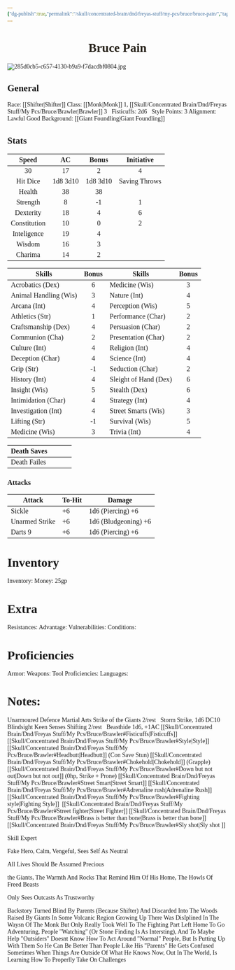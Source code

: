 ```yaml
---
{"dg-publish":true,"permalink":"/skull/concentrated-brain/dnd/freyas-stuff/my-pcs/bruce/bruce-pain/","tags":["Tagless","Bruce"],"noteIcon":""}
---
```


<style id="Force_Custom_Fonts" type="text/css">@font-face{font-style:normal;font-family:"Merriweather";src:local("Merriweather")}@font-face{font-style:bolder;font-family:"Merriweather";src:local("Merriweather")}@font-face{font-style:normal;font-family:"Merriweather";src:local("Merriweather");unicode-range:U+0-FF,U+2E80-9FFF,U+F900-FAFF,U+FE30-FE4F,U+20000-2FA1F}@font-face{font-style:bolder;font-family:"Merriweather";src:local("Merriweather");unicode-range:U+0-FF,U+2E80-9FFF,U+F900-FAFF,U+FE30-FE4F,U+20000-2FA1F}@font-face{font-style:normal;font-family:"Merriweather";src:local("Merriweather");unicode-range:U+0-FF}@font-face{font-style:bolder;font-family:"Merriweather";src:local("Merriweather");unicode-range:U+0-FF}:not(pre):not(code):not(textarea):not(tt):not(kbd):not(samp):not(var){font-family:"Merriweather"!important}pre,code,textarea,tt,kbd,samp,var{font-family:monospace!important}pre *,code *,textarea *,tt *,kbd *,samp *,var *{font-family:monospace!important}</style>


# <center><span style="color:#2A251D">Bruce Pain</span></center>
![285d0cb5-c657-4130-b9a9-f7dacdbf0804.jpg](/img/user/images/285d0cb5-c657-4130-b9a9-f7dacdbf0804.jpg)



## General
 Race:  [[Shifter\|Shifter]]
 Class:  [[Monk\|Monk]] 1, [[Skull/Concentrated Brain/Dnd/Freyas Stuff/My Pcs/Bruce/Brawler\|Brawler]] 3
​    ​‍​    ​‍Fisticuffs: 2d6
​    ​‍​    ​‍Style Points: 3
 Alignment: Lawful Good
 Background: [[Giant Foundling\|Giant Foundling]]


## Stats

|    Speed     |    AC    |  Bonus   |  Initiative   |
| :----------: | :------: | :------: | :-----------: |
|      30      |    17    |    2     |       4       |
|   Hit Dice   | 1d8 3d10 | 1d8 3d10 | Saving Throws |
|    Health    |    38    |    38    |               |
|   Strength   |    8     |    -1    |       1       |
|  Dexterity   |    18    |    4     |       6       |
| Constitution |    10    |    0     |       2       |
| Inteligence  |    19    |    4     |               |
|    Wisdom    |    16    |    3     |               |
|   Charima    |    14    |    2     |               |

| Skills                | Bonus | Skills                | Bonus |
| --------------------- | :---: | --------------------- | :---: |
| Acrobatics (Dex)      |   6   | Medicine (Wis)        |   3   |
| Animal Handling (Wis) |   3   | Nature (Int)          |   4   |
| Arcana (Int)          |   4   | Perception (Wis)      |   5   |
| Athletics (Str)       |   1   | Performance (Char)    |   2   |
| Craftsmanship (Dex)   |   4   | Persuasion (Char)     |   2   |
| Communion (Cha)       |   2   | Presentation (Char)   |   2   |
| Culture (Int)         |   4   | Religion (Int)        |   4   |
| Deception (Char)      |   4   | Science (Int)         |   4   |
| Grip (Str)            |  -1   | Seduction (Char)      |   2   |
| History (Int)         |   4   | Sleight of Hand (Dex) |   6   |
| Insight (Wis)         |   5   | Stealth (Dex)         |   6   |
| Intimidation (Char)   |   4   | Strategy (Int)        |   4   |
| Investigation (Int)   |   4   | Street Smarts (Wis)   |   3   |
| Lifting (Str)         |  -1   | Survival (Wis)        |   5   |
| Medicine (Wis)        |   3   | Trivia (Int)          |   4   |

| Death Saves  |     |     |     |
| ------------ | --- | --- | --- |
| Death Failes |     |     |     |
### Attacks

| Attack         | To-Hit | Damage               |
| -------------- | ------ | -------------------- |
| Sickle         | +6     | 1d6 (Piercing) +6    |
| Unarmed Strike | +6     | 1d6 (Bludgeoning) +6 |
| Darts 9        | +6     | 1d6 (Piercing) +6    |
# Inventory
Inventory: 
Money: 25gp


# Extra
Resistances: 
Advantage: 
Vulnerabilities: 
Conditions: 
  

# Proficiencies
		
Armor: 
Weapons: 
Tool Proficiencies: 
Languages: 

# Notes: 

Unarmoured Defence 
Martial Arts
Strike of the Giants 2/rest
​    ​‍​    ​‍Storm Strike, 1d6 DC10
Blindsight
Keen Senses
Shifting 2/rest
​    ​‍​    ​‍Beasthide 1d6, +1AC
[[Skull/Concentrated Brain/Dnd/Freyas Stuff/My Pcs/Bruce/Brawler#Fisticuffs\|Fisticuffs]]
[[Skull/Concentrated Brain/Dnd/Freyas Stuff/My Pcs/Bruce/Brawler#Style\|Style]]
​​    ​‍​    [[Skull/Concentrated Brain/Dnd/Freyas Stuff/My Pcs/Bruce/Brawler#Headbutt\|Headbutt]] (Con Save Stun)
     ​‍​   [[Skull/Concentrated Brain/Dnd/Freyas Stuff/My Pcs/Bruce/Brawler#Chokehold\|Chokehold]] (Grapple)
    ​‍​    [[Skull/Concentrated Brain/Dnd/Freyas Stuff/My Pcs/Bruce/Brawler#Down but not out\|Down but not out]] (0hp, Strike + Prone)
[[Skull/Concentrated Brain/Dnd/Freyas Stuff/My Pcs/Bruce/Brawler#Street Smart\|Street Smart]]
[[Skull/Concentrated Brain/Dnd/Freyas Stuff/My Pcs/Bruce/Brawler#Adrenaline rush\|Adrenaline Rush]]
[[Skull/Concentrated Brain/Dnd/Freyas Stuff/My Pcs/Bruce/Brawler#Fighting style\|Fighting Style]]
    ​‍​    [[Skull/Concentrated Brain/Dnd/Freyas Stuff/My Pcs/Bruce/Brawler#Street fighter\|Street Fighter]]
[[Skull/Concentrated Brain/Dnd/Freyas Stuff/My Pcs/Bruce/Brawler#Brass is better than bone\|Brass is better than bone]]
[[Skull/Concentrated Brain/Dnd/Freyas Stuff/My Pcs/Bruce/Brawler#Sly shot\|Sly shot ]]

Skill Expert






Fake Hero, Calm, Vengeful, Sees Self As Neutral

All Lives Should Be Assumed Precious

the Giants, The Warmth And Rocks That Remind Him Of His Home, The Howls Of Freed Beasts

Only Sees Outcasts As Trustworthy

Backstory
Turned Blind By Parents (Because Shifter) And Discarded Into The Woods
Raised By Giants In Some Volcanic Region
Growing Up There Was DisIplined In The Waysn Of The Monk But Only Really Took Well To The Fighting Part
Left Home To Go Adventuring, People "Watching" (Or Stone Finding Is As Intersting), And To Maybe Help "Outsiders"
Doesnt Know How To Act Around "Normal" People, But Is Putting Up With Them So He Can Be Better Than People Like His "Parents"
He Gets Confused Sometimes When Things Are Outside Of What He Knows
Now, Out In The World, Is Learning How To Properlly Take On Challenges
